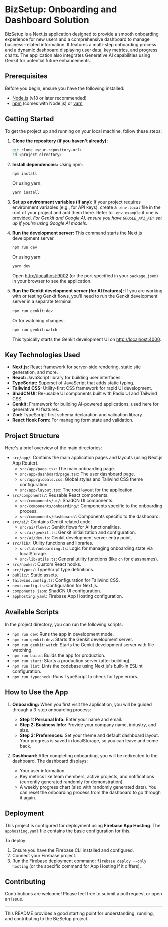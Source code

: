 # BizSetup: Onboarding and Dashboard Solution

BizSetup is a Next.js application designed to provide a smooth onboarding experience for new users and a comprehensive dashboard to manage business-related information. It features a multi-step onboarding process and a dynamic dashboard displaying user data, key metrics, and progress charts. The application also integrates Generative AI capabilities using Genkit for potential future enhancements.

## Prerequisites

Before you begin, ensure you have the following installed:
- [Node.js](https://nodejs.org/) (v18 or later recommended)
- [npm](https://www.npmjs.com/) (comes with Node.js) or [yarn](https://yarnpkg.com/)

## Getting Started

To get the project up and running on your local machine, follow these steps:

1.  **Clone the repository (if you haven't already):**
    ```bash
    git clone <your-repository-url>
    cd <project-directory>
    ```

2.  **Install dependencies:**
    Using npm:
    ```bash
    npm install
    ```
    Or using yarn:
    ```bash
    yarn install
    ```

3.  **Set up environment variables (if any):**
    If your project requires environment variables (e.g., for API keys), create a `.env.local` file in the root of your project and add them there. Refer to `.env.example` if one is provided.
    *For Genkit and Google AI, ensure you have `GOOGLE_API_KEY` set up if you're using Google AI models.*

4.  **Run the development server:**
    This command starts the Next.js development server.
    ```bash
    npm run dev
    ```
    Or using yarn:
    ```bash
    yarn dev
    ```
    Open [http://localhost:9002](http://localhost:9002) (or the port specified in your `package.json`) in your browser to see the application.

5.  **Run the Genkit development server (for AI features):**
    If you are working with or testing Genkit flows, you'll need to run the Genkit development server in a separate terminal:
    ```bash
    npm run genkit:dev
    ```
    Or for watching changes:
    ```bash
    npm run genkit:watch
    ```
    This typically starts the Genkit development UI on [http://localhost:4000](http://localhost:4000).

## Key Technologies Used

-   **Next.js:** React framework for server-side rendering, static site generation, and more.
-   **React:** JavaScript library for building user interfaces.
-   **TypeScript:** Superset of JavaScript that adds static typing.
-   **Tailwind CSS:** Utility-first CSS framework for rapid UI development.
-   **ShadCN UI:** Re-usable UI components built with Radix UI and Tailwind CSS.
-   **Genkit:** Framework for building AI-powered applications, used here for generative AI features.
-   **Zod:** TypeScript-first schema declaration and validation library.
-   **React Hook Form:** For managing form state and validation.

## Project Structure

Here's a brief overview of the main directories:

-   `src/app/`: Contains the main application pages and layouts (using Next.js App Router).
    -   `src/app/page.tsx`: The main onboarding page.
    -   `src/app/dashboard/page.tsx`: The user dashboard page.
    -   `src/app/globals.css`: Global styles and Tailwind CSS theme configuration.
    -   `src/app/layout.tsx`: The root layout for the application.
-   `src/components/`: Reusable React components.
    -   `src/components/ui/`: ShadCN UI components.
    -   `src/components/onboarding/`: Components specific to the onboarding process.
    -   `src/components/dashboard/`: Components specific to the dashboard.
-   `src/ai/`: Contains Genkit related code.
    -   `src/ai/flows/`: Genkit flows for AI functionalities.
    -   `src/ai/genkit.ts`: Genkit initialization and configuration.
    -   `src/ai/dev.ts`: Genkit development server entry point.
-   `src/lib/`: Utility functions and libraries.
    -   `src/lib/onboarding.ts`: Logic for managing onboarding state via localStorage.
    -   `src/lib/utils.ts`: General utility functions (like `cn` for classnames).
-   `src/hooks/`: Custom React hooks.
-   `src/types/`: TypeScript type definitions.
-   `public/`: Static assets.
-   `tailwind.config.ts`: Configuration for Tailwind CSS.
-   `next.config.ts`: Configuration for Next.js.
-   `components.json`: ShadCN UI configuration.
-   `apphosting.yaml`: Firebase App Hosting configuration.

## Available Scripts

In the project directory, you can run the following scripts:

-   `npm run dev`: Runs the app in development mode.
-   `npm run genkit:dev`: Starts the Genkit development server.
-   `npm run genkit:watch`: Starts the Genkit development server with file watching.
-   `npm run build`: Builds the app for production.
-   `npm run start`: Starts a production server (after building).
-   `npm run lint`: Lints the codebase using Next.js's built-in ESLint configuration.
-   `npm run typecheck`: Runs TypeScript to check for type errors.

## How to Use the App

1.  **Onboarding:**
    When you first visit the application, you will be guided through a 3-step onboarding process:
    *   **Step 1: Personal Info:** Enter your name and email.
    *   **Step 2: Business Info:** Provide your company name, industry, and size.
    *   **Step 3: Preferences:** Set your theme and default dashboard layout.
    Your progress is saved in localStorage, so you can leave and come back.

2.  **Dashboard:**
    After completing onboarding, you will be redirected to the dashboard. The dashboard displays:
    *   Your user information.
    *   Key metrics like team members, active projects, and notifications (currently generated randomly for demonstration).
    *   A weekly progress chart (also with randomly generated data).
    You can reset the onboarding process from the dashboard to go through it again.

## Deployment

This project is configured for deployment using **Firebase App Hosting**. The `apphosting.yaml` file contains the basic configuration for this.

To deploy:
1.  Ensure you have the Firebase CLI installed and configured.
2.  Connect your Firebase project.
3.  Run the Firebase deployment command: `firebase deploy --only hosting` (or the specific command for App Hosting if it differs).

## Contributing

Contributions are welcome! Please feel free to submit a pull request or open an issue.

---

This README provides a good starting point for understanding, running, and contributing to the BizSetup project.
